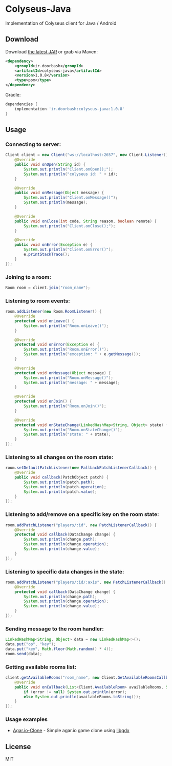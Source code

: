 # Colyseus-Java

Implementation of Colyseus client for Java / Android

## Download

Download [the latest JAR](https://github.com/doorbash/colyseus-java/releases/latest) or grab via Maven:

```xml
<dependency>
    <groupId>ir.doorbash</groupId>
    <artifactId>colyseus-java</artifactId>
    <version>1.0.8</version>
    <type>pom</type>
</dependency>
```

Gradle: 
```groovy
dependencies {
    implementation 'ir.doorbash:colyseus-java:1.0.8'
}
```

## Usage

### Connecting to server:

```java
Client client = new Client("ws://localhost:2657", new Client.Listener() {
    @Override
    public void onOpen(String id) {
        System.out.println("Client.onOpen();");
        System.out.println("colyseus id: " + id);
    }

    @Override
    public void onMessage(Object message) {
        System.out.println("Client.onMessage()");
        System.out.println(message);
    }

    @Override
    public void onClose(int code, String reason, boolean remote) {
        System.out.println("Client.onClose();");
    }

    @Override
    public void onError(Exception e) {
        System.out.println("Client.onError()");
        e.printStackTrace();
    }
});
```

### Joining to a room:

```java
Room room = client.join("room_name");
```
### Listening to room events:

```java
room.addListener(new Room.RoomListener() {
    @Override
    protected void onLeave() {
        System.out.println("Room.onLeave()");
    }

    @Override
    protected void onError(Exception e) {
        System.out.println("Room.onError()");
        System.out.println("exception: " + e.getMessage());
    }

    @Override
    protected void onMessage(Object message) {
        System.out.println("Room.onMessage()");
        System.out.println("message: " + message);
    }

    @Override
    protected void onJoin() {
        System.out.println("Room.onJoin()");
    }

    @Override
    protected void onStateChange(LinkedHashMap<String, Object> state) {
        System.out.println("Room.onStateChange()");
        System.out.println("state: " + state);
    }
});
```
### Listening to all changes on the room state:

```java
room.setDefaultPatchListener(new FallbackPatchListenerCallback() {
    @Override
    public void callback(PatchObject patch) {
        System.out.println(patch.path);
        System.out.println(patch.operation);
        System.out.println(patch.value);
    }
});
```
### Listening to add/remove on a specific key on the room state:

```java
room.addPatchListener("players/:id", new PatchListenerCallback() {
    @Override
    protected void callback(DataChange change) {
        System.out.println(change.path);
        System.out.println(change.operation);
        System.out.println(change.value);
    }
});
```

### Listening to specific data changes in the state:

```java
room.addPatchListener("players/:id/:axis", new PatchListenerCallback() {
    @Override
    protected void callback(DataChange change) {
        System.out.println(change.path);
        System.out.println(change.operation);
        System.out.println(change.value);
    }
});
```

### Sending message to the room handler:

```java
LinkedHashMap<String, Object> data = new LinkedHashMap<>();
data.put("op", "key");
data.put("key", Math.floor(Math.random() * 4));
room.send(data);
```

### Getting available rooms list:

```java
client.getAvailableRooms("room_name", new Client.GetAvailableRoomsCallback() {
    @Override
    public void onCallback(List<Client.AvailableRoom> availableRooms, String error) {
        if (error != null) System.out.println(error);
        else System.out.println(availableRooms.toString());
    }
});
```


### Usage examples

- [Agar.io-Clone](https://github.com/doorbash/agar.io-clone) - Simple agar.io game clone using [libgdx](https://libgdx.badlogicgames.com/)

## License

MIT
